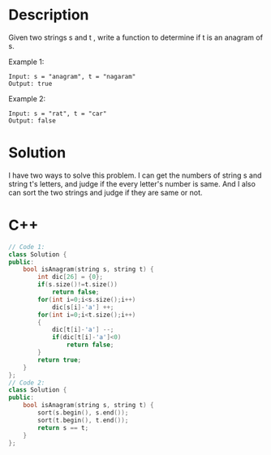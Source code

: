 # Description
Given two strings s and t , write a function to determine if t is an anagram of s.

Example 1:
```
Input: s = "anagram", t = "nagaram"
Output: true
```
Example 2:
```
Input: s = "rat", t = "car"
Output: false
```
# Solution
I have two ways to solve this problem. I can get the numbers of string s and string t's letters, and judge if the every letter's number is same. And I also can sort the two strings and judge if they are same or not.
# C++
```cpp
// Code 1:
class Solution {
public:
    bool isAnagram(string s, string t) {
        int dic[26] = {0};
        if(s.size()!=t.size())
            return false;
        for(int i=0;i<s.size();i++)
            dic[s[i]-'a'] ++;
        for(int i=0;i<t.size();i++)
        {
            dic[t[i]-'a'] --;
            if(dic[t[i]-'a']<0)
                return false;
        }
        return true;
    }
};
// Code 2:
class Solution {
public:
    bool isAnagram(string s, string t) {
        sort(s.begin(), s.end());
        sort(t.begin(), t.end());
        return s == t;
    }
};
```
